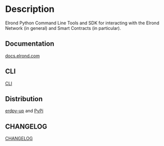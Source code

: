 # Description
Elrond Python Command Line Tools and SDK for interacting with the Elrond Network (in general) and Smart Contracts (in particular). 

## Documentation
[docs.elrond.com](https://docs.elrond.com/sdk-and-tools/erdpy/erdpy/)

## CLI
[CLI](erdpy/CLI.md)

## Distribution
[erdpy-up](https://docs.elrond.com/sdk-and-tools/erdpy/installing-erdpy/) and [PyPi](https://pypi.org/project/erdpy/#history)

## CHANGELOG
[CHANGELOG](erdpy/CHANGELOG.md)
